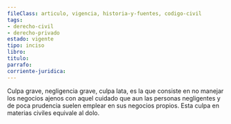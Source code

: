 ```yaml
---
fileClass: articulo, vigencia, historia-y-fuentes, codigo-civil
tags:
- derecho-civil
- derecho-privado
estado: vigente
tipo: inciso
libro:
titulo:
parrafo:
corriente-juridica:
---
```

Culpa grave, negligencia grave, culpa lata, es la que consiste en no manejar los negocios ajenos con aquel cuidado que aun las personas negligentes y de poca prudencia suelen emplear en sus negocios propios. Esta culpa en materias civiles equivale al dolo.